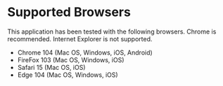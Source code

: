 # Supported Browsers

This application has been tested with the following browsers. Chrome is recommended. Internet Explorer is not supported.

- Chrome 104 (Mac OS, Windows, iOS, Android)
- FireFox 103 (Mac OS, Windows, iOS)
- Safari 15 (Mac OS, iOS)
- Edge 104 (Mac OS, Windows, iOS)
